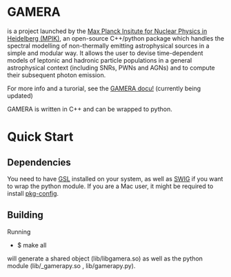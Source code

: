 # GAMERA

is a project launched by the [Max Planck Insitute for Nuclear Physics in Heidelberg (MPIK)](https://www.mpi-hd.mpg.de/mpi/en/),
an open-source C++/python package which handles the spectral modelling of non-thermally emitting astrophysical sources in a simple and modular way. It allows the user to devise time-dependent models of leptonic and hadronic particle populations in a general astrophysical context (including SNRs, PWNs and AGNs) and to compute their subsequent photon emission. 

For more info and a turorial, see the [GAMERA docu!](http://libgamera.github.io/GAMERA/docs/main_page.html)
(currently being updated)

GAMERA is written in C++ and can be wrapped to python.

Quick Start
===========

Dependencies
------------

You need to have [GSL](http://www.gnu.org/software/gsl/) installed on your
system, as well as [SWIG](http://www.swig.org/) if you want to wrap the 
python module. If you are a Mac user, it might be required to install
[pkg-config](https://www.freedesktop.org/wiki/Software/pkg-config/).

Building
--------

Running

 - $ make all

will generate a shared object (lib/libgamera.so) as well as the python module
(lib/_gamerapy.so , lib/gamerapy.py).



